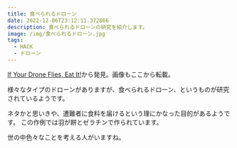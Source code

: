 ```yaml
---
title: 食べられるドローン
date: 2022-12-06T23:12:11.372866
description: 食べられるドローンの研究を紹介します。
image: /img/食べられるドローン.jpg
tags:
  - HACK
  - ドローン
---
```

[If Your Drone Flies, Eat It!](https://hackaday.com/2022/11/22/if-your-drone-flies-eat-it/)から発見。画像もここから転載。

様々なタイプのドローンがありますが、食べられるドローン、というものが研究されているようです。

ネタかと思いきや、遭難者に食料を届けるという理にかなった目的があるようです。
この作例では羽が餅とゼラチンで作られています。

世の中色々なことを考える人がいますね。


